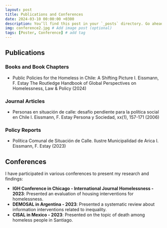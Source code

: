 ```yaml
---
layout: post
title: Publications and Conferences
date: 2024-03-10 00:00:00 +0300
description: You’ll find this post in your `_posts` directory. Go ahead and edit it and re-build the site to see your changes. # Add post description (optional)
img: conference2.jpg # Add image post (optional)
tags: [Poster, Conference] # add tag
---
```


## Publications

### Books and Book Chapters
- Public Policies for the Homeless in Chile: A Shifting Picture
I. Eissmann, F. Estay
The Routledge Handbook of Global Perspectives on Homelessness, Law & Policy (2024)

### Journal Articles
- Personas en situación de calle: desafío pendiente para la política social en Chile
I. Eissmann, F. Estay
Persona y Sociedad, xx(1), 157-171 (2006)

### Policy Reports
- Política Comunal de Situación de Calle. Ilustre Municipalidad de Arica
I. Eissmann, F. Estay (2023)


## Conferences

I have participated in various conferences to present my research and findings:

- **IGH Conference in Chicago - International Journal Homelessness - 2023**: Presented an evaluation of housing interventions for homelessness.
- **DEMOSAL in Argentina - 2023**: Presented a systematic review about information interventions related to inequality.
- **CISAL in Mexico - 2023**: Presented on the topic of death among homeless people in Santiago.
